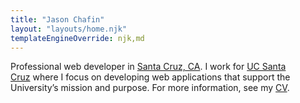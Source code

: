 ```yaml
---
title: "Jason Chafin"
layout: "layouts/home.njk"
templateEngineOverride: njk,md
---
```


Professional web developer in [Santa Cruz, CA](https://www.cityofsantacruz.com/). I work for [UC Santa Cruz](https://campusdirectory.ucsc.edu/cd_detail?uid=jchafin) where I focus on developing web applications that support the University’s mission and purpose. For more information, see my [CV](/cv).
